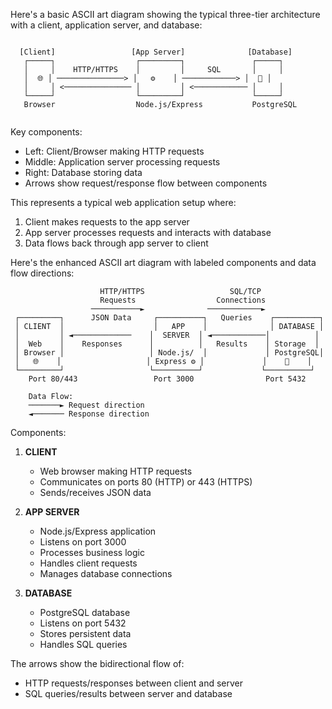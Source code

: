 Here's a basic ASCII art diagram showing the typical three-tier architecture with a client, application server, and database:

```
                                        
  [Client]                 [App Server]              [Database]
   ┌─────┐                  ┌─────────┐               ┌─────┐
   │     │    HTTP/HTTPS    │         │     SQL       │     │
   │  🌐 │ ───────────────> │   ⚙️    │ ────────────> │  💾 │
   │     │ <─────────────── │         │ <──────────── │     │
   └─────┘                  └─────────┘               └─────┘
   Browser                  Node.js/Express           PostgreSQL
                                                     
```

Key components:
- Left: Client/Browser making HTTP requests
- Middle: Application server processing requests
- Right: Database storing data
- Arrows show request/response flow between components

This represents a typical web application setup where:
1. Client makes requests to the app server
2. App server processes requests and interacts with database
3. Data flows back through app server to client

Here's the enhanced ASCII art diagram with labeled components and data flow directions:

```
                    HTTP/HTTPS                   SQL/TCP
                    Requests                  Connections
                  ───────────►              ────────────►
 ┌─────────┐      JSON Data     ┌──────────┐   Queries    ┌──────────┐
 │ CLIENT  │                    │   APP    │              │ DATABASE │
 │         │ ◄─────────────    │  SERVER  │ ◄────────────│          │
 │  Web    │    Responses      │          │   Results    │ Storage  │
 │ Browser │                   │ Node.js/  │             │ PostgreSQL│
 │   🌐    │                   │ Express ⚙️ │             │    💾    │
 └─────────┘                   └──────────┘             └──────────┘
    Port 80/443                 Port 3000                Port 5432

    Data Flow:
    ───────► Request direction
    ◄─────── Response direction
```

Components:
1. **CLIENT**
   - Web browser making HTTP requests
   - Communicates on ports 80 (HTTP) or 443 (HTTPS)
   - Sends/receives JSON data

2. **APP SERVER**
   - Node.js/Express application
   - Listens on port 3000
   - Processes business logic
   - Handles client requests
   - Manages database connections

3. **DATABASE**
   - PostgreSQL database
   - Listens on port 5432
   - Stores persistent data
   - Handles SQL queries

The arrows show the bidirectional flow of:
- HTTP requests/responses between client and server
- SQL queries/results between server and database
